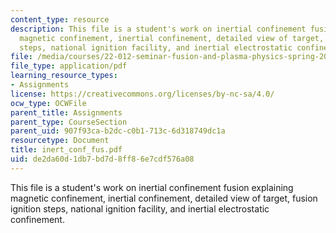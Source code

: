 ```yaml
---
content_type: resource
description: This file is a student's work on inertial confinement fusion explaining
  magnetic confinement, inertial confinement, detailed view of target, fusion ignition
  steps, national ignition facility, and inertial electrostatic confinement.
file: /media/courses/22-012-seminar-fusion-and-plasma-physics-spring-2006/de2da60d1db7bd7d8ff86e7cdf576a08_inert_conf_fus.pdf
file_type: application/pdf
learning_resource_types:
- Assignments
license: https://creativecommons.org/licenses/by-nc-sa/4.0/
ocw_type: OCWFile
parent_title: Assignments
parent_type: CourseSection
parent_uid: 907f93ca-b2dc-c0b1-713c-6d318749dc1a
resourcetype: Document
title: inert_conf_fus.pdf
uid: de2da60d-1db7-bd7d-8ff8-6e7cdf576a08
---
```

This file is a student's work on inertial confinement fusion explaining magnetic confinement, inertial confinement, detailed view of target, fusion ignition steps, national ignition facility, and inertial electrostatic confinement.